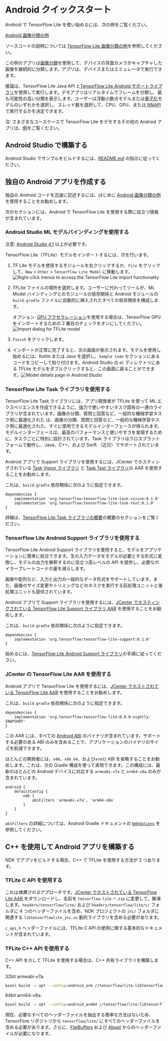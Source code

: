 # Android クイックスタート

Android で TensorFlow Lite を使い始めるには、次の例をご覧ください。

<a class="button button-primary" href="https://github.com/tensorflow/examples/tree/master/lite/examples/image_classification/android">Android 画像分類の例</a>

ソースコードの説明については [TensorFlow Lite 画像分類の例](https://github.com/tensorflow/examples/blob/master/lite/examples/image_classification/android/EXPLORE_THE_CODE.md)を参照してください。

この例のアプリは[画像分類](https://www.tensorflow.org/lite/models/image_classification/overview)を使用して、デバイスの背面カメラがキャプチャした画像を継続的に分類します。アプリは、デバイスまたはエミュレータで実行できます。

推論は、TensorFlow Lite Java API と[TensorFlow Lite Android サポートライブラリ](../inference_with_metadata/lite_support.md)を使用して実行します。デモアプリはリアルタイムでフレームを分類し、最も可能性の高い分類を表示します。ユーザーは浮動小数点モデルまたは[量子化](https://www.tensorflow.org/lite/performance/post_training_quantization)モデルのいずれかを選択し、スレッド数を選択して、CPU、GPU、または[ NNAPI ](https://developer.android.com/ndk/guides/neuralnetworks)で実行するかを決定できます。

注: さまざまなユースケースで TensorFlow Lite をデモするその他の Android アプリは、[例](https://www.tensorflow.org/lite/examples)をご覧ください。

## Android Studio で構築する

Android Studio でサンプルをビルドするには、[README.md](https://github.com/tensorflow/examples/blob/master/lite/examples/image_classification/android/README.md) の指示に従ってください。

## 独自の Android アプリを作成する

独自の Android コードを迅速に記述するには、はじめに [ Android 画像分類の例](https://github.com/tensorflow/examples/tree/master/lite/examples/image_classification/android)を使用することをお勧めします。

次のセクションには、Android で TensorFlow Lite を使用する際に役立つ情報が含まれています。

### Android Studio ML モデルバインディングを使用する

注意: [Android Studio 4.1](https://developer.android.com/studio) 以上が必要です。

TensorFlow Lite（TFLite）モデルをインポートするには、次を行います。

1. TF Lite モデルを使用するモジュールを右クリックするか、`File` をクリックして、`New` &gt; `Other` &gt; `TensorFlow Lite Model` に移動します。![Right-click menus to access the TensorFlow Lite import functionality](https://gitlocalize.com/repo/4592/ja/site/en-snapshot/lite/images/android/right_click_menu.png)

2. TFLite ファイルの場所を選択します。ユーザーに代わってツールが、ML Model バインディングとのモジュールの依存関係と Android モジュールの `build.gradle` ファイルに自動的に挿入されたすべての依存関係を構成します。

    オプション: [GPU アクセラレーション](../performance/gpu)を使用する場合は、TensorFlow GPU をインポートするための 2 番目のチェックをオンにしてください。 ![Import dialog for TFLite model](https://gitlocalize.com/repo/4592/ja/site/en-snapshot/lite/images/android/import_dialog.png)

3. `Finish` をクリックします。

4. インポートが正常に完了すると、次の画面が表示されます。モデルを使用し始めるには、Kotlin または Java を選択し、`Sample Code` セクションにあるコードをコピーして貼り付けます。Android Studio の `ml` ディレクトリにある TFLite モデルをダブルクリックすると、この画面に戻ることができます。![Model details page in Android Studio](https://gitlocalize.com/repo/4592/ja/site/en-snapshot/lite/images/android/model_details.png)

### TensorFlow Lite Task ライブラリを使用する

TensorFlow Lite Task ライブラリには、アプリ開発者が TFLite を使って ML エクスペリエンスを作成できるように、強力で使いやすいタスク固有の一連のライブラリが含まれています。画像の分類、質問と回答など、一般的な機械学習タスク用に最適化された は、画像の分類、質問と回答など、一般的な機械学習タスク用に最適化された、すぐに使用できるモデルインターフェースが得られます。モデルインターフェースは、最高のパフォーマンスと使いやすさを実現するために、タスクごとに特別に設計されています。Task ライブラリはクロスプラットフォームで動作し、Java、C++、および Swift （近日）でサポートされています。

Android アプリで Support ライブラリを使用するには、JCenter でホスティングされている [Task Vision ライブラリ](https://bintray.com/google/tensorflow/tensorflow-lite-task-vision) と [Task Text ライブラリ](https://bintray.com/google/tensorflow/tensorflow-lite-task-text)の AAR を使用することをお勧めします。

これは、`build.gradle` 依存関係に次のように指定できます。

```build
dependencies {
    implementation 'org.tensorflow:tensorflow-lite-task-vision:0.1.0'
    implementation 'org.tensorflow:tensorflow-lite-task-text:0.1.0'
}
```

詳細は、[TensorFlow Lite Task ライブラリの概要](../inference_with_metadata/task_library/overview.md)の概要のセクションをご覧ください。

### TensorFlow Lite Android Support ライブラリを使用する

TensorFlow Lite Android Support ライブラリを使用すると、モデルをアプリケーションに簡単に統合できます。生の入力データをモデルが必要とする形式に変換し、モデルの出力を解釈するのに役立つ高レベルの API を提供し、必要なボイラープレートコードの量を減らします。

画像や配列など、入力と出力の一般的なデータ形式をサポートしています。また、画像のサイズ変更やトリミングなどのタスクを実行する前処理ユニットと後処理ユニットも提供されています。

Android アプリで Support ライブラリを使用するには、[JCenter でホスティングされている TensorFlow Lite Support ライブラリ AAR](https://bintray.com/google/tensorflow/tensorflow-lite-support) を使用することをお勧めします。

これは、`build.gradle` 依存関係に次のように指定できます。

```build
dependencies {
    implementation 'org.tensorflow:tensorflow-lite-support:0.1.0'
}
```

始めるには、[TensorFlow Lite Android Support ライブラリ](../inference_with_metadata/lite_support.md)の手順に従ってください。

### JCenter の TensorFlow Lite AAR を使用する

Android アプリで TensorFlow Lite を使用するには、[JCenter でホストされている TensorFlow Lite AAR](https://bintray.com/google/tensorflow/tensorflow-lite) を使用することをお勧めします。

これは、`build.gradle` 依存関係に次のように指定できます。

```build
dependencies {
    implementation 'org.tensorflow:tensorflow-lite:0.0.0-nightly-SNAPSHOT'
}
```

この AAR には、すべての [Android ABI](https://developer.android.com/ndk/guides/abis) のバイナリが含まれています。サポートする必要のある ABI のみを含めることで、アプリケーションのバイナリのサイズを削減できます。

ほとんどの開発者には、`x86`、`x86_64`、および`arm32` ABI を省略することをお勧めします。これは、次の Gradle 構成を使って実現できます。この構成には、最新のほとんどの Android デバイスに対応する `armeabi-v7a` と `arm64-v8a` のみが含まれています。

```build
android {
    defaultConfig {
        ndk {
            abiFilters 'armeabi-v7a', 'arm64-v8a'
        }
    }
}
```

`abiFilters` の詳細については、Android Gradle ドキュメントの [`NdkOptions`](https://google.github.io/android-gradle-dsl/current/com.android.build.gradle.internal.dsl.NdkOptions.html) を参照してください。

## C++ を使用して Android アプリを構築する

NDK でアプリをビルドする場合、C++ で TFLite を使用する方法が 2 つあります。

### TFLite C API を使用する

これは*推薦される*アプローチです。[JCenter でホストされている TensorFlow Lite AAR ](https://bintray.com/google/tensorflow/tensorflow-lite) をダウンロードし、名前を `tensorflow-lite-*.zip` に変更して、解凍します。`headers/tensorflow/lite/` および `headers/tensorflow/lite/c/` フォルダに 4 つのヘッダーファイルを含め、NDK プロジェクトの `jni/` フォルダに関連する `libtensorflowlite_jni.so` 動的ライブラリを含める必要があります。

`c_api.h` ヘッダーファイルには、TFLite C API の使用に関する基本的なドキュメントが含まれています。

### TFLite C++ API を使用する

C++ API を介して TFLite を使用する場合は、C++ 共有ライブラリを構築します。

32bit armeabi-v7a:

```sh
bazel build -c opt --config=android_arm //tensorflow/lite:libtensorflowlite.so
```

64bit arm64-v8a:

```sh
bazel build -c opt --config=android_arm64 //tensorflow/lite:libtensorflowlite.so
```

現在、必要なすべてのヘッダーファイルを抽出する簡単な方法はないため、TensorFlow リポジトリから `tensorflow/lite/` にすべてのヘッダーファイルを含める必要があります。さらに、[FlatBuffers](https://github.com/google/flatbuffers) および [Abseil](https://github.com/abseil/abseil-cpp) からのヘッダーファイルが必要になります。

